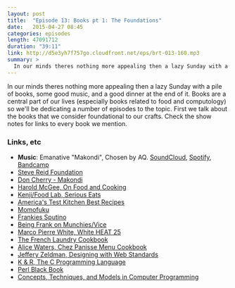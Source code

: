 ```yaml
---
layout: post
title:  "Episode 13: Books pt 1: The Foundations"
date:   2015-04-27 08:45
categories: episodes
length: 47091712
duration: "39:11"
link: http://d5e3yh7f757go.cloudfront.net/eps/brt-013-160.mp3
summary: >
  In our minds theres nothing more appealing then a lazy Sunday with a pile of books, some good music, and a good dinner at the end of it. Books are a central part of our lives (especially books related to food and computology) so we'll be dedicating a number of episodes to the topic. First we talk about the books that we consider foundational to our crafts. Check the show notes for links to every book we mention.
---
```

In our minds theres nothing more appealing then a lazy Sunday with a pile of books, some good music, and a good dinner at the end of it. Books are a central part of our lives (especially books related to food and computology) so we'll be dedicating a number of episodes to the topic. First we talk about the books that we consider foundational to our crafts. Check the show notes for links to every book we mention.
<!-- more -->

### Links, etc

* <strong>Music</strong>: Emanative "Makondi", Chosen by AQ. [SoundCloud](https://soundcloud.com/four-tet/emanative-four-tet-makondi), [Spotify](https://open.spotify.com/track/5zvT6x3W0oZH6TqlyWdTAg), [Bandcamp](https://stevereidfoundation.bandcamp.com/)
* [Steve Reid Foundation](http://stevereidfoundation.org/)
* [Don Cherry - Makondi](https://www.youtube.com/watch?v=V6TKdhZ1xwA)
* [Harold McGee, On Food and Cooking](http://www.amazon.com/gp/product/B000PAAH1W/ref=as_li_tl?ie=UTF8&camp=1789&creative=390957&creativeASIN=B000PAAH1W&linkCode=as2&tag=beryty-20&linkId=KPQNDZHVUDHXHLPC)
* [Kenji/Food Lab, Serious Eats](http://www.seriouseats.com/the-food-lab)
* [America's Test Kitchen Best Recipes](http://www.amazon.com/gp/product/B005S0ADOU/ref=as_li_tl?ie=UTF8&camp=1789&creative=390957&creativeASIN=B005S0ADOU&linkCode=as2&tag=beryty-20&linkId=HQZSSTFXOEDD4SEY)
* [Momofuku](http://www.amazon.com/gp/product/B00480OV08/ref=as_li_tl?ie=UTF8&camp=1789&creative=390957&creativeASIN=B00480OV08&linkCode=as2&tag=beryty-20&linkId=5FPXIMN6VUZNMTEM)
* [Frankies Sputino](http://www.amazon.com/gp/product/B00ESCON7C/ref=as_li_tl?ie=UTF8&camp=1789&creative=390957&creativeASIN=B00ESCON7C&linkCode=as2&tag=beryty-20&linkId=IL5SW2SMGSQ54BD7)
* [Being Frank on Munchies/Vice](http://munchies.vice.com/show/being-frank)
* [Marco Pierre White, White HEAT 25](http://www.amazon.com/gp/product/1784720003/ref=as_li_tl?ie=UTF8&camp=1789&creative=390957&creativeASIN=1784720003&linkCode=as2&tag=beryty-20&linkId=I5AGEDGGGIF2HF2H)
* [The French Laundry Cookbook](http://www.amazon.com/gp/product/1579651267/ref=as_li_tl?ie=UTF8&camp=1789&creative=390957&creativeASIN=1579651267&linkCode=as2&tag=beryty-20&linkId=CU5JKGYC6YBOCSVH)
* [Alice Waters, Chez Panisse Menu Cookbook](http://www.amazon.com/gp/product/B004MME6UC/ref=as_li_tl?ie=UTF8&camp=1789&creative=390957&creativeASIN=B004MME6UC&linkCode=as2&tag=beryty-20&linkId=GHWPFHBV4HN2CMSR)
* [Jeffery Zeldman, Designing with Web Standards](http://www.amazon.com/gp/product/0321616952/ref=as_li_tl?ie=UTF8&camp=1789&creative=390957&creativeASIN=0321616952&linkCode=as2&tag=beryty-20&linkId=BWILHGSLG2J7SE42)
* [K & R, The C Programming Language](http://www.amazon.com/gp/product/0131103628/ref=as_li_tl?ie=UTF8&camp=1789&creative=390957&creativeASIN=0131103628&linkCode=as2&tag=beryty-20&linkId=MQ6CUMVZBBXKS2YO)
* [Perl Black Book](http://www.amazon.com/gp/product/1588801934/ref=as_li_tl?ie=UTF8&camp=1789&creative=390957&creativeASIN=1588801934&linkCode=as2&tag=beryty-20&linkId=NBO7TZLBUSGJEKR6)
* [Concepts, Techniques, and Models in Computer Programming](http://www.amazon.com/gp/product/0262220695/ref=as_li_tl?ie=UTF8&camp=1789&creative=390957&creativeASIN=0262220695&linkCode=as2&tag=beryty-20&linkId=2B2MMBK6TTRHC3B2)
